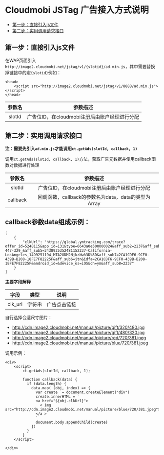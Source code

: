 # Cloudmobi JSTag 广告接入方式说明

* [第一步：直接引入js文件](#直接引入js文件)
* [第二步：实用调用请求接口](#实用调用请求接口)

## 第一步：直接引入js文件

在WAP页面引入`http://image2.cloudmobi.net/jstag/v1/{slotid}/ad.min.js`，其中需要替换掉链接中的宏`{slotid}`例如：

```
<head>
    <script src="http://image2.cloudmobi.net/jstag/v1/8888/ad.min.js"></script>
</head>   
```
| 参数名 | 参数描述 |
| :--: | :--: |
| slotId | 广告位ID，在cloudmobi注册后由账户经理进行分配 |

## 第二步：实用调用请求接口


__注：需要先引入`ad.min.js`才能调用`ct.getAds(slotId, callback, 1)`__

调用`ct.getAds(slotId, callback, 1)`方法，获取广告元数据并使用callback函数对数据进行处理

| 参数名 | 参数描述 |
| :--: | :--: |
| slotId | 广告位ID，在cloudmobi注册后由账户经理进行分配 |
| callback | 回调函数，callback的参数名为data，data的类型为Array |

callback参数data组成示例：
----

```
[
    {
        "clkUrl": "https://global.ymtracking.com/trace?offer_id=5248115&app_id=131&type=6643a0e500000024&aff_sub2=2237&aff_sub3=US_svm_&aff_sub4=696-447-329_&aff_sub5=3438925352481152237-California-LosAngeles_1499251194_MTA2ODM2NjkzNw%3D%3D&aff_sub7=2CA1CDF6-9CF0-439B-B208-18FE7F82225F&aff_sub6=jtn&idfa=2CA1CDF6-9CF0-439B-B208-18FE7F82225F&android_id=&device_os=iOS&ch=ym&aff_sub8=2237"
    }
]
```

__主要字段解释__

|字段| 类型| 说明|
|:-:|:--:|:---:|
|clk_url|字符串|广告点击链接|


自行选择合适尺寸图片：

* http://cdn.image2.cloudmobi.net/manual/picture/gift/320/480.jpg
* http://cdn.image2.cloudmobi.net/manual/picture/gift/480/320.jpg
* http://cdn.image2.cloudmobi.net/manual/picture/red/720/381.jpeg
* http://cdn.image2.cloudmobi.net/manual/picture/blue/720/381.jpeg

调用示例：

```
<div>
    <script>
        ct.getAds(slotId, callback, 1);
        
        function callback(data) {
          if (data.length) {
            data.map( (obj, index) => {
              var create  = document.createElement("div")
              create.innerHTML = `
              <a href="${obj.clkUrl}">
                < img src="http://cdn.image2.cloudmobi.net/manual/picture/blue/720/381.jpeg">
              </a >
              `
              document.body.appendChild(create)
            })
          }
        }
    </script>
    
</div>

```




